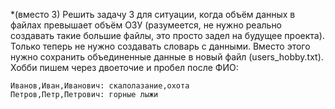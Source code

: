 *(вместо 3) Решить задачу 3 для ситуации, когда объём данных в файлах превышает объём ОЗУ (разумеется, не нужно реально создавать такие большие файлы, это просто задел на будущее проекта). Только теперь не нужно создавать словарь с данными. Вместо этого нужно сохранить объединенные данные в новый файл (users_hobby.txt). Хобби пишем через двоеточие и пробел после ФИО:

    Иванов,Иван,Иванович: скалолазание,охота
    Петров,Петр,Петрович: горные лыжи


